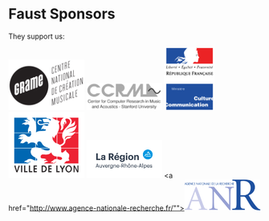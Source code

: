 # Faust Sponsors

They support us:

<a href="http://grame.fr"><img src="img/logoGRAME.svg" width="30%"></a>
<a href="https://ccrma.stanford.edu"><img src="img/ccrmaLogo.svg" width="30%"></a>
<a href="http://www.culture.gouv.fr/"><img src="img/logoCulture.svg" width="20%"></a>
<a href="https://www.lyon.fr/"><img src="img/logoLyon.svg" width="30%"></a>
<a href="https://www.auvergnerhonealpes.fr/"><img src="img/logoRegion.png" width="30%"></a>
<a href="http://www.agence-nationale-recherche.fr/""><img src="img/logoANR.png" width="30%"></a>
